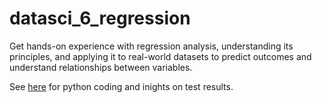 # datasci_6_regression
Get hands-on experience with regression analysis, understanding its principles, and applying it to real-world datasets to predict outcomes and understand relationships between variables.

See [here](https://github.com/joyc3lin/datasci_6_regression/blob/main/hha507assignment6b.ipynb) for python coding and inights on test results. 
